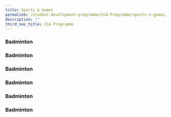 ```yaml
---
title: Sports & Games
permalink: /student-development-programme/CCA-Programme/sports-n-games/
description: ""
third_nav_title: CCA Programme
---
```

### Badminton
### Badminton
### Badminton
### Badminton
### Badminton
### Badminton
